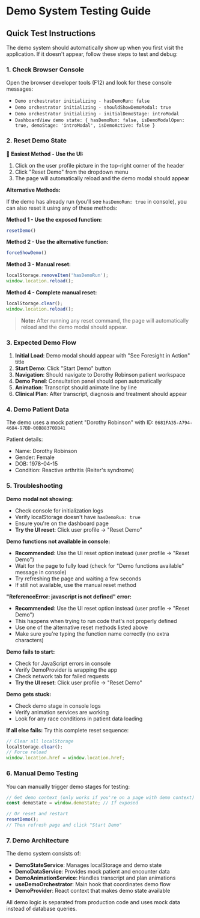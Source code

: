# Demo System Testing Guide

## Quick Test Instructions

The demo system should automatically show up when you first visit the application. If it doesn't appear, follow these steps to test and debug:

### 1. Check Browser Console

Open the browser developer tools (F12) and look for these console messages:
- `Demo orchestrator initializing - hasDemoRun: false`
- `Demo orchestrator initializing - shouldShowDemoModal: true`
- `Demo orchestrator initializing - initialDemoStage: introModal`
- `DashboardView demo state: { hasDemoRun: false, isDemoModalOpen: true, demoStage: 'introModal', isDemoActive: false }`

### 2. Reset Demo State

**🎯 Easiest Method - Use the UI:**
1. Click on the user profile picture in the top-right corner of the header
2. Click "Reset Demo" from the dropdown menu
3. The page will automatically reload and the demo modal should appear

**Alternative Methods:**

If the demo has already run (you'll see `hasDemoRun: true` in console), you can also reset it using any of these methods:

**Method 1 - Use the exposed function:**
```javascript
resetDemo()
```

**Method 2 - Use the alternative function:**
```javascript
forceShowDemo()
```

**Method 3 - Manual reset:**
```javascript
localStorage.removeItem('hasDemoRun');
window.location.reload();
```

**Method 4 - Complete manual reset:**
```javascript
localStorage.clear();
window.location.reload();
```

> **Note:** After running any reset command, the page will automatically reload and the demo modal should appear.

### 3. Expected Demo Flow

1. **Initial Load**: Demo modal should appear with "See Foresight in Action" title
2. **Start Demo**: Click "Start Demo" button
3. **Navigation**: Should navigate to Dorothy Robinson patient workspace
4. **Demo Panel**: Consultation panel should open automatically
5. **Animation**: Transcript should animate line by line
6. **Clinical Plan**: After transcript, diagnosis and treatment should appear

### 4. Demo Patient Data

The demo uses a mock patient "Dorothy Robinson" with ID: `0681FA35-A794-4684-97BD-00B88370DB41`

Patient details:
- Name: Dorothy Robinson
- Gender: Female
- DOB: 1978-04-15
- Condition: Reactive arthritis (Reiter's syndrome)

### 5. Troubleshooting

**Demo modal not showing:**
- Check console for initialization logs
- Verify localStorage doesn't have `hasDemoRun: true`
- Ensure you're on the dashboard page
- **Try the UI reset**: Click user profile → "Reset Demo"

**Demo functions not available in console:**
- **Recommended**: Use the UI reset option instead (user profile → "Reset Demo")
- Wait for the page to fully load (check for "Demo functions available" message in console)
- Try refreshing the page and waiting a few seconds
- If still not available, use the manual reset method

**"ReferenceError: javascript is not defined" error:**
- **Recommended**: Use the UI reset option instead (user profile → "Reset Demo")
- This happens when trying to run code that's not properly defined
- Use one of the alternative reset methods listed above
- Make sure you're typing the function name correctly (no extra characters)

**Demo fails to start:**
- Check for JavaScript errors in console
- Verify DemoProvider is wrapping the app
- Check network tab for failed requests
- **Try the UI reset**: Click user profile → "Reset Demo"

**Demo gets stuck:**
- Check demo stage in console logs
- Verify animation services are working
- Look for any race conditions in patient data loading

**If all else fails:**
Try this complete reset sequence:
```javascript
// Clear all localStorage
localStorage.clear();
// Force reload
window.location.href = window.location.href;
```

### 6. Manual Demo Testing

You can manually trigger demo stages for testing:

```javascript
// Get demo context (only works if you're on a page with demo context)
const demoState = window.demoState; // If exposed

// Or reset and restart
resetDemo();
// Then refresh page and click "Start Demo"
```

### 7. Demo Architecture

The demo system consists of:
- **DemoStateService**: Manages localStorage and demo state
- **DemoDataService**: Provides mock patient and encounter data
- **DemoAnimationService**: Handles transcript and plan animations
- **useDemoOrchestrator**: Main hook that coordinates demo flow
- **DemoProvider**: React context that makes demo state available

All demo logic is separated from production code and uses mock data instead of database queries. 